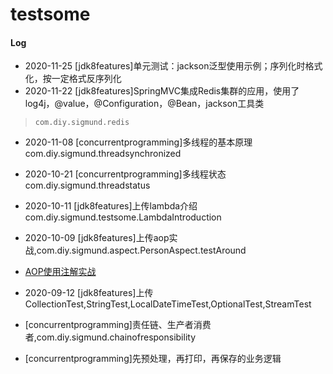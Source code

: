 # testsome

#### Log
- 2020-11-25 [jdk8features]单元测试：jackson泛型使用示例；序列化时格式化，按一定格式反序列化
- 2020-11-22 [jdk8features]SpringMVC集成Redis集群的应用，使用了log4j，@value，@Configuration，@Bean，jackson工具类
> `com.diy.sigmund.redis`
- 2020-11-08 [concurrentprogramming]多线程的基本原理 com.diy.sigmund.threadsynchronized
- 2020-10-21 [concurrentprogramming]多线程状态 com.diy.sigmund.threadstatus
- 2020-10-11 [jdk8features]上传lambda介绍 com.diy.sigmund.testsome.LambdaIntroduction
- 2020-10-09 [jdk8features]上传aop实战,com.diy.sigmund.aspect.PersonAspect.testAround
- [AOP使用注解实战](https://blog.csdn.net/yhl_jxy/article/details/78815636)
- 2020-09-12 [jdk8features]上传CollectionTest,StringTest,LocalDateTimeTest,OptionalTest,StreamTest

- [concurrentprogramming]责任链、生产者消费者,com.diy.sigmund.chainofresponsibility
- [concurrentprogramming]先预处理，再打印，再保存的业务逻辑